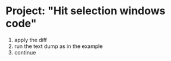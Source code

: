 # Project: "Hit selection windows code" 

1. apply the diff
2. run the text dump as in the example
3. continue

